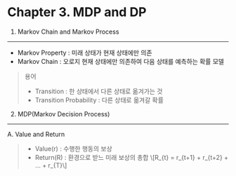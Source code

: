 Chapter 3. MDP and DP
====================
1. Markov Chain and Markov Process
---------------------------------
* Markov Property : 미래 상태가 현재 상태에만 의존
* Markov Chain : 오로지 현재 상태에만 의존하여 다음 상태를 예측하는 확률 모델

> 용어
> * Transition : 한 상태에서 다른 상태로 옮겨가는 것
> * Transition Probability : 다른 상태로 옮겨갈 확률

2. MDP(Markov Decision Process)
---------------------------------
A. Value and Return
>  * Value(r) : 수행한 행동의 보상
>  * Return(R) : 환경으로 받느 미래 보상의 총합
>    \\[R_{t} = r_{t+1} + r_{t+2} + ... + r_{T}\\]
